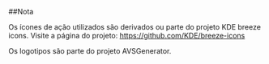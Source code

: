 ##Nota

Os ícones de ação utilizados são derivados ou parte do projeto KDE breeze icons.
Visite a página do projeto: https://github.com/KDE/breeze-icons

Os logotipos são parte do projeto AVSGenerator.
